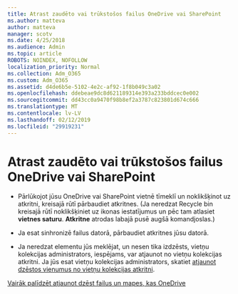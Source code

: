 ```yaml
---
title: Atrast zaudēto vai trūkstošos failus OneDrive vai SharePoint
ms.author: matteva
author: matteva
manager: scotv
ms.date: 4/25/2018
ms.audience: Admin
ms.topic: article
ROBOTS: NOINDEX, NOFOLLOW
localization_priority: Normal
ms.collection: Adm_O365
ms.custom: Adm_O365
ms.assetid: d4de6b5e-5102-4e2c-af92-1f8b049c3a02
ms.openlocfilehash: ddebeae9dc8d621189314e393a233bddcec0e002
ms.sourcegitcommit: dd43cc0a9470f98b8ef2a3787c823801d674c666
ms.translationtype: MT
ms.contentlocale: lv-LV
ms.lasthandoff: 02/12/2019
ms.locfileid: "29919231"
---
```

# <a name="find-lost-or-missing-files-in-onedrive-or-sharepoint"></a>Atrast zaudēto vai trūkstošos failus OneDrive vai SharePoint

- Pārlūkojot jūsu OneDrive vai SharePoint vietnē tīmeklī un noklikšķinot uz atkritni, kreisajā rūtī pārbaudiet atkritnes. (Ja neredzat Recycle bin kreisajā rūtī noklikšķiniet uz ikonas iestatījumus un pēc tam atlasiet **vietnes saturu**. **Atkritne** atrodas labajā pusē augšā komandjoslas.) 
    
- Ja esat sinhronizē failus datorā, pārbaudiet atkritnes jūsu datorā. 
    
- Ja neredzat elementu jūs meklējat, un nesen tika izdzēsts, vietņu kolekcijas administrators, iespējams, var atjaunot no vietņu kolekcijas atkritni. Ja jūs esat vietņu kolekcijas administrators, skatiet [atjaunot dzēstos vienumus no vietņu kolekcijas atkritni](https://go.microsoft.com/fwlink/?linkid=866439).
    
[Vairāk palīdzēt atjaunot dzēst failus un mapes, kas OneDrive](https://go.microsoft.com/fwlink/?linkid=872872)
  

